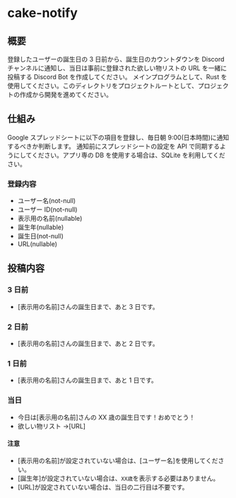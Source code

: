 # cake-notify

## 概要

登録したユーザーの誕生日の 3 日前から、誕生日のカウントダウンを Discord チャンネルに通知し、当日は事前に登録された欲しい物リストの URL を一緒に投稿する Discord Bot を作成してください。
メインプログラムとして、Rust を使用してください。このディレクトリをプロジェクトルートとして、プロジェクトの作成から開発を進めてください。

## 仕組み

Google スプレッドシートに以下の項目を登録し、毎日朝 9:00(日本時間)に通知するべきか判断します。
通知前にスプレッドシートの設定を API で同期するようにしてください。アプリ専の DB を使用する場合は、SQLite を利用してください。

### 登録内容

- ユーザー名(not-null)
- ユーザー ID(not-null)
- 表示用の名前(nullable)
- 誕生年(nullable)
- 誕生日(not-null)
- URL(nullable)

## 投稿内容

### 3 日前

- [表示用の名前]さんの誕生日まで、あと 3 日です。

### 2 日前

- [表示用の名前]さんの誕生日まで、あと 2 日です。

### 1 日前

- [表示用の名前]さんの誕生日まで、あと 1 日です。

### 当日

- 今日は[表示用の名前]さんの XX 歳の誕生日です！おめでとう！
- 欲しい物リスト →[URL]

#### 注意

- [表示用の名前]が設定されていない場合は、[ユーザー名]を使用してください。
- [誕生年]が設定されていない場合は、`XX歳`を表示する必要はありません。
- [URL]が設定されていない場合は、当日の二行目は不要です。
